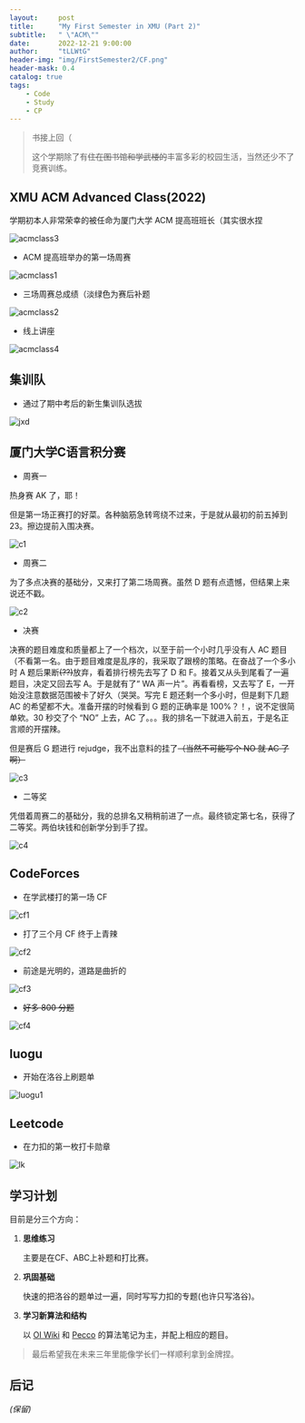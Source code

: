 ```yaml
---
layout:     post
title:      "My First Semester in XMU (Part 2)"
subtitle:   " \"ACM\""
date:       2022-12-21 9:00:00
author:     "tLLWtG"
header-img: "img/FirstSemester2/CF.png"
header-mask: 0.4
catalog: true
tags:
    - Code
    - Study
    - CP
---
```


> 书接上回（
>
> 这个学期除了有~~住在图书馆和学武楼的~~丰富多彩的校园生活，当然还少不了竞赛训练。


## XMU ACM Advanced Class(2022)

学期初本人非常荣幸的被任命为厦门大学 ACM 提高班班长（其实很水捏

![acmclass3](../../../../img/FirstSemester2/acmclass3.png "acmclass3")

* ACM 提高班举办的第一场周赛

![acmclass1](../../../../img/FirstSemester2/acmclass1.jpg "acmclass1")

* 三场周赛总成绩（淡绿色为赛后补题

![acmclass2](../../../../img/FirstSemester2/acmclass2.png "acmclass2")

* 线上讲座

![acmclass4](../../../../img/FirstSemester2/acmclass4.jpg "acmclass4")

## 集训队


* 通过了期中考后的新生集训队选拔

![jxd](../../../../img/FirstSemester2/jxd.jpg "jxd")

## 厦门大学C语言积分赛



* 周赛一

热身赛 AK 了，耶！

但是第一场正赛打的好菜。各种脑筋急转弯绕不过来，于是就从最初的前五掉到 23。擦边提前入围决赛。

![c1](../../../../img/FirstSemester2/c1.jpeg "c1")

* 周赛二

为了多点决赛的基础分，又来打了第二场周赛。虽然 D 题有点遗憾，但结果上来说还不戳。

![c2](../../../../img/FirstSemester2/c2.jpeg "c2")

* 决赛

决赛的题目难度和质量都上了一个档次，以至于前一个小时几乎没有人 AC 题目（不看第一名。由于题目难度是乱序的，我采取了跟榜的策略。在奋战了一个多小时 A 题后果断~~(??)~~放弃，看着排行榜先去写了 D 和 F。接着又从头到尾看了一遍题目，决定又回去写 A。于是就有了“ WA 声一片”。再看看榜，又去写了 E，一开始没注意数据范围被卡了好久（哭哭。写完 E 题还剩一个多小时，但是剩下几题 AC 的希望都不大。准备开摆的时候看到 G 题的正确率是 100%？！，说不定很简单欸。30 秒交了个 “NO” 上去，AC 了。。。我的排名一下就进入前五，于是名正言顺的开摆辣。

但是赛后 G 题进行 rejudge，我不出意料的挂了~~（当然不可能写个 NO 就 AC 了啊）~~

![c3](../../../../img/FirstSemester2/c3.jpeg "c3")

* 二等奖

凭借着周赛二的基础分，我的总排名又稍稍前进了一点。最终锁定第七名，获得了二等奖。两伯块钱和创新学分到手了捏。

![c4](../../../../img/FirstSemester2/c4.jpeg "c4")

## CodeForces

* 在学武楼打的第一场 CF

![cf1](../../../../img/FirstSemester2/cf1.jpg "cf1")

* 打了三个月 CF 终于上青辣

![cf2](../../../../img/FirstSemester2/cf2.jpg "cf2")

* 前途是光明的，道路是曲折的

![cf3](../../../../img/FirstSemester2/cf3.png "cf3")

* ~~好多 800 分题~~

![cf4](../../../../img/FirstSemester2/cf4.png "cf4")

## luogu

* 开始在洛谷上刷题单

![luogu1](../../../../img/FirstSemester2/luogu1.png "luogu1")


## Leetcode

* 在力扣的第一枚打卡勋章

![lk](../../../../img/FirstSemester2/lk.png "lk")

## 学习计划

目前是分三个方向：

1. **思维练习**
   
    主要是在CF、ABC上补题和打比赛。

2. **巩固基础**
   
    快速的把洛谷的题单过一遍，同时写写力扣的专题(也许只写洛谷)。

3. **学习新算法和结构**
   
   以 [OI Wiki](https://oi.wiki) 和 [Pecco](https://www.zhihu.com/people/one-seventh) 的算法笔记为主，并配上相应的题目。

> 最后希望我在未来三年里能像学长们一样顺利拿到金牌捏。


## 后记

*(保留)*